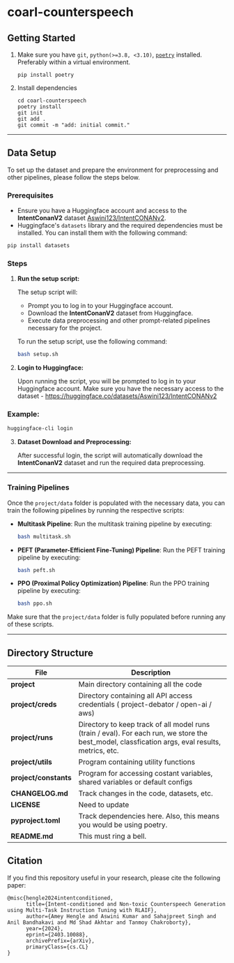 # coarl-counterspeech

## Getting Started
1. Make sure you have `git`, `python(>=3.8, <3.10)`, [`poetry`](https://python-poetry.org/docs/#installation) installed. Preferably within a virtual environment.

      ```
      pip install poetry
      ```

2. Install dependencies
      ```shell
      cd coarl-counterspeech
      poetry install
      git init
      git add .
      git commit -m "add: initial commit."
      ```


---

## Data Setup

To set up the dataset and prepare the environment for preprocessing and other pipelines, please follow the steps below.

### Prerequisites
- Ensure you have a Huggingface account and access to the **IntentConanV2** dataset [Aswini123/IntentCONANv2](https://huggingface.co/datasets/Aswini123/IntentCONANv2).
- Huggingface's `datasets` library and the required dependencies must be installed. You can install them with the following command:

```bash
pip install datasets
```

### Steps

1. **Run the setup script:**

   The setup script will:
   - Prompt you to log in to your Huggingface account.
   - Download the **IntentConanV2** dataset from Huggingface.
   - Execute data preprocessing and other prompt-related pipelines necessary for the project.

   To run the setup script, use the following command:

   ```bash
   bash setup.sh
   ```

2. **Login to Huggingface:**

   Upon running the script, you will be prompted to log in to your Huggingface account. Make sure you have the necessary access to the dataset - https://huggingface.co/datasets/Aswini123/IntentCONANv2

### Example:

```bash
huggingface-cli login
```

3. **Dataset Download and Preprocessing:**

   After successful login, the script will automatically download the **IntentConanV2** dataset and run the required data preprocessing.

---

### Training Pipelines

Once the `project/data` folder is populated with the necessary data, you can train the following pipelines by running the respective scripts:

- **Multitask Pipeline**: Run the multitask training pipeline by executing:

  ```bash
  bash multitask.sh
  ```

- **PEFT (Parameter-Efficient Fine-Tuning) Pipeline**: Run the PEFT training pipeline by executing:

  ```bash
  bash peft.sh
  ```

- **PPO (Proximal Policy Optimization) Pipeline**: Run the PPO training pipeline by executing:

  ```bash
  bash ppo.sh
  ```

Make sure that the `project/data` folder is fully populated before running any of these scripts.

---


## Directory Structure

| File                                      | Description                                                                  |
| ----------------------------------------- | ---------------------------------------------------------------------------- |
| **project**                               | Main directory containing all the code            |
| **project/creds**                         | Directory containing all API access credentials ( project-debator / open-ai / aws)|
| **project/runs**                              | Directory to keep track of all model runs (train / eval). For each run, we store the best_model, classfication args, eval results, metrics, etc.  |
| **project/utils**                             | Program containing utility functions              |
| **project/constants**                         | Program for accessing costant variables, shared variables or default configs   |
| **CHANGELOG.md**                          | Track changes in the code, datasets, etc.                                    |
| **LICENSE**                               | Need to update  |
| **pyproject.toml**                        | Track dependencies here. Also, this means you would be using poetry.         |
| **README.md**                             | This must ring a bell.                                                       |


## Citation
If you find this repository useful in your research, please cite the following paper:

```
@misc{hengle2024intentconditioned,
      title={Intent-conditioned and Non-toxic Counterspeech Generation using Multi-Task Instruction Tuning with RLAIF}, 
      author={Amey Hengle and Aswini Kumar and Sahajpreet Singh and Anil Bandhakavi and Md Shad Akhtar and Tanmoy Chakroborty},
      year={2024},
      eprint={2403.10088},
      archivePrefix={arXiv},
      primaryClass={cs.CL}
}
```

